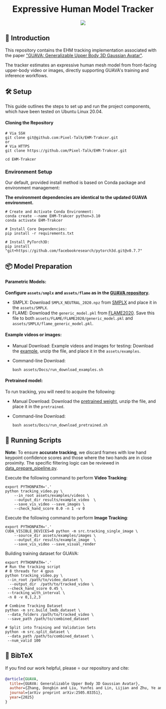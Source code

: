<p align="center">
  <h1 align="center">Expressive Human Model Tracker </h1>
<p align="center">

<div align="center"> 
  <img src="assets/Docs/visual.gif">
</div>

## 📌 Introduction
This repository contains the EHM tracking implementation associated with the paper ["GUAVA: Generalizable Upper Body 3D Gaussian Avatar"](https://github.com/Pixel-Talk/GUAVA).

The tracker estimates an expressive human mesh model from front-facing upper-body video or images, directly supporting GUAVA's training and inference workflows.

## 🛠️ Setup

This guide outlines the steps to set up and run the project components, which have been tested on Ubuntu Linux 20.04.

#### Cloning the Repository
```shell
# Via SSH
git clone git@github.com:Pixel-Talk/EHM-Trakcer.git
or
# Via HTTPS 
git clone https://github.com/Pixel-Talk/EHM-Trakcer.git

cd EHM-Trakcer
```

### Environment Setup
Our default, provided install method is based on Conda package and environment management:

**The environment dependencies are identical to the updated GUAVA environment.**
```shell
# Create and Activate Conda Environment:
conda create --name EHM-Trakcer python=3.10
conda activate EHM-Trakcer

# Install Core Dependencies:
pip install -r requirements.txt

# Install PyTorch3D:
pip install "git+https://github.com/facebookresearch/pytorch3d.git@v0.7.7"
```

## 📦 Model Preparation

#### Parametric Models:
**Configure `assets/smplx` and `assets/flame` as in the [GUAVA repository](https://github.com/Pixel-Talk/GUAVA).**
- SMPLX: Download `SMPLX_NEUTRAL_2020.npz` from [SMPLX](https://smpl-x.is.tue.mpg.de/download.php) and place it in the `assets/SMPLX`.
- FLAME: Download the `generic_model.pkl` from [FLAME2020](https://flame.is.tue.mpg.de/download.php). Save this file to both `assets/FLAME/FLAME2020/generic_model.pkl` and `assets/SMPLX/flame_generic_model.pkl`.

#### Example videos or images:
- Manual Download:
Example videos and images for testing:
Download the [example](https://drive.google.com/file/d/1clwXCV92T5YtAXsI7k2pqf40PnvLmF_t/view?usp=sharing), unzip the file, and place it in the `assets/examples`.

- Command-line Download:
  ```shell
  bash assets/Docs/run_download_examples.sh
  ```

#### Pretrained model:
To run tracking, you will need to acquire the following:

- Manual Download:
Download the [pretrained weight](https://drive.google.com/file/d/1g_4YKQvLSWo8yzYHgNstr91RCD4rne8p/view?usp=sharing), unzip the file, and place it in the `pretrained`.

- Command-line Download:
  ```shell
  bash assets/Docs/run_download_pretrained.sh
  ```

## 🚀 Running Scripts
**Note:** To ensure **accurate tracking**, we discard frames with low hand keypoint confidence scores and those where the two hands are in close proximity.
The specific filtering logic can be reviewed in [data_prepare_pipeline.py](src/data_prepare_pipeline.py).

Execute the following command to perform **Video Tracking**:
```shell
export PYTHONPATH='.'
python tracking_video.py \
    --in_root assets/examples/videos \
    --output_dir results/example_video  \
    --save_vis_video --save_images \
    --check_hand_score 0.0 -n 1 -v 0
```

Execute the following command to perform **Image Tracking**:
```shell
export PYTHONPATH='.'
CUDA_VISIBLE_DEVICES=0 python -m src.tracking_single_image \
    --source_dir assets/examples/images \
    --output_dir results/example_image  \
    --save_vis_video --save_visual_render
```

Building training dataset for GUAVA:
```shell
export PYTHONPATH='.'
# Run the tracking script
# 8 threads for 4 gpus
python tracking_video.py \
 --in_root /path/to/video_dataset \
  --output_dir  /path/to/tracked_video \
 --check_hand_score 0.45 \
 --tracking_with_interval \
 -n 8 -v 0,1,2,3

# Combine Tracking Dataset
python -m src.build_lmdb_dataset \
 --data_folders /path/to/tracked_video \
 --save_path /path/to/combined_dataset

# Split into Training and Validation Sets
python -m src.split_dataset \
 --data_path /path/to/combined_dataset \
 --num_valid 100
```


## 📖 BibTeX
If you find our work helpful, please ⭐ our repository and cite:
```bibtex
@article{GUAVA,
  title={GUAVA: Generalizable Upper Body 3D Gaussian Avatar},
  author={Zhang, Dongbin and Liu, Yunfei and Lin, Lijian and Zhu, Ye and Li, Yang and Qin, Minghan and Li, Yu and Wang, Haoqian},
  journal={arXiv preprint arXiv:2505.03351},
  year={2025}
}